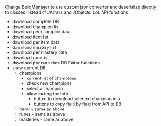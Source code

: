 Change BuildManager to use custom json converter and deserialize directly to classes instead of JArrays and JObjects.
LoL API functions
  - download complete DB
  - download champion list
  - download per champion data
  - download item list
  - download per item data
  - download mastery list
  - download per mastery data
  - download rune list
  - download per rune data
DB Editor functions
  - show current DB
    - champions
	    - current list of champions
	    - check new champions
	    - select a champion
  	    - allow editing the info
		    - button to download selected champion info
		    - buttons to copy field by field from API to DB
	- items - same as above
	- runes - same as above
	- masteries - same as above